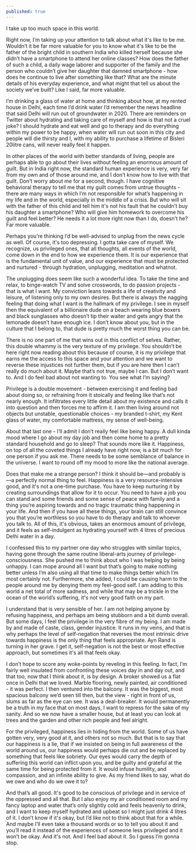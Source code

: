 ```yaml
---
published: true
---
```

I take up too much space in this world.

Right now, I’m taking up your attention to talk about what it's like to be me. Wouldn’t it be far more valuable for you to know what it's like to be the father of the bright child in southern India who killed herself because she didn’t have a smartphone to attend her online classes? How does the father of such a child, a daily wage laborer and supporter of the family and the person who couldn’t give her daughter that damned smartphone - how does he continue to live after something like that? What are the minute details of his everyday experience, and what might that tell us about the society we’ve built? Like I said, far more valuable. 

I’m drinking a glass of water at home and thinking about how, at my rented house in Delhi, each time I’d drink water I’d remember the news headline that said Delhi will run out of groundwater in 2020. There are reminders on Twitter about hydrating and taking care of myself and how is that not a cruel joke? I should hydrate and eat well and go to therapy and do everything within my power to be happy, when water will run out soon in this city and people will die thirsty and I, with my ability to purchase a lifetime of Bisleri 20litre cans, will never really feel it happen. 

In other places of the world with better standards of living, people are perhaps able to go about their lives without feeling an enormous amount of guilt. But in India right now, the standard human experience is very, very far from my own and of those around me, and I don’t know how to live with that guilt. Don’t worry about me for a second, though. I have cognitive behavioral therapy to tell me that my guilt comes from untrue thoughts - there are many ways in which I’m not responsible for what’s happening in my life and in the world, especially in the middle of a crisis. But who will sit with the father of this child and tell him it's not his fault that he couldn’t buy his daughter a smartphone? Who will give him homework to overcome his guilt and feel better? He needs it a lot more right now than I do, doesn’t he? Far more valuable. 

Perhaps you’re thinking I’d be well-advised to unplug from the news cycle as well. Of course, it's too depressing. I gotta take care of myself. We recognize, us privileged ones, that all thoughts, all events of the world, come down in the end to how we experience them. It is our experience that is the fundamental unit of value, and our experience that must be protected and nurtured - through hydration, unplugging, meditation and whatnot. 

The unplugging does seem like such a wonderful idea. To take the time and relax, to binge-watch TV and solve crosswords, to do passion projects - that is what I want. My conviction leans towards a life of creativity and leisure, of listening only to my own desires. But there is always the nagging feeling that doing what I want is the hallmark of my privilege. I see in myself then the equivalent of a billionaire dude on a beach wearing blue boxers and black sunglasses who doesn’t tip their waiter and gets angry that the lemonade doesn’t have enough ice. I don’t know about you, but in the culture that I belong to, that dude is pretty much the worst thing you can be. 

There is no one part of me that wins out in this conflict of selves. Rather, this double whammy is the very texture of my privilege. You shouldn’t be here right now reading about this because of course, it is my privilege that earns me the access to this space and your attention and we want to reverse these injustices not further them, but if you are here then I can’t really do much about it. Maybe that’s not true, maybe I can. But I don’t want to. And I do feel bad about not wanting to. You see what I’m saying?

Privilege is a double movement - between exercising it and feeling bad about doing so, or refraining from it stoically and feeling like that’s not nearly enough. It infiltrates every little detail about my existence and calls it into question and then forces me to affirm it. I am then living around not objects but unstable, questionable choices - my branded t-shirt, my Kent glass of water, my comfortable mattress, my sense of well-being. 

About that last one - I’ll admit I don’t really feel like being happy. A dull kinda mood where I go about my day job and then come home to a pretty standard household and go to sleep? That sounds more like it. Happiness, on top of all the coveted things I already have right now, is a bit much for one person if you ask me. There needs to be some semblance of balance in the universe.  I want to round off my mood to more like the national average.

Does that make me a strange person? I think it should be—and probably is—a perfectly normal thing to feel. Happiness is a very resource-intensive good, and it's not a one-time purchase. You have to keep nurturing it by creating surroundings that allow for it to occur. You need to have a job you can stand and some friends and some sense of peace with family and a thing you’re aspiring towards and no tragic traumatic thing happening in your life. And then if you have all these things, your brain can still convince you that you’re worthless so you have to do therapy and talk to whoever you talk to. All of this, it's obvious, takes an enormous amount of privilege, and it feels as self-indulgent as hydrating yourself with 4 litres of precious Delhi water in a day. 

I confessed this to my partner one day who struggles with similar topics, having gone through the same routine liberal-arts journey of privilege-consciousness. She pushed me to think about who I was helping by being unhappy. I can mope around all I want but that’s going to make nothing better unless I’m also using all that time to make things better which I’m most certainly not. Furthermore, she added, I could be causing harm to the people around me by denying them my feel-good self. I am adding to this world a net total of more sadness, and while that may be a trickle in the ocean of the world’s suffering, it's not very good faith on my part. 

I understand that is very sensible of her. I am not helping anyone by refusing happiness, and perhaps am being stubborn and a bit dumb overall. But some days, I feel the privilege in the very fibre of my being. I am made by and made of caste, class, gender injustice. It runs in my veins, and that is why perhaps the level of self-negation that reverses the most intrinsic drive towards happiness is the only thing that feels appropriate. Ayn Rand is turning in her grave. I get it, self-negation is not the best or most effective approach, but sometimes it's all that feels okay.

I don’t hope to score any woke-points by reveling in this feeling. In fact, I’m fairly well insulated from confronting these voices day in and day out, and that too, now that I think about it, is by design. A broker showed us a flat once in Delhi that we loved. Marble flooring, newly painted, air conditioned - it was perfect. I then ventured into the balcony. It was the biggest, most spacious balcony we’d seen till then, but the view - right in front of us, slums as far as the eye can see. It was a deal-breaker. It would permanently be a truth in my face that on most days, I want to repress for the sake of my sanity. And so we now have a smaller house, but at least you can look at trees and the garden and other rich people and feel alright. 

For the privileged, happiness lies in hiding from the world. Some of us have gotten very, very good at it, and others not so much. But that is to say that our happiness is a lie, that if we insisted on being in full awareness of the world around us, our happiness would perhaps die out and be replaced by something that feels like sobriety. Our eyes would carry the depth of suffering this world can inflict upon you, and be guilty and grateful at the same time for being protected from it. It would infuse humility, and compassion, and an infinite ability to give. As my friend likes to say, what do we owe and who do we owe it to?

And that’s all good. It's good to be conscious of privilege and in service of the oppressed and all that. But I also enjoy my air conditioned room and my fancy laptop and water that’s only slightly cold and feels heavenly to drink, and I want to keep myself hydrated and upbeat so I might just drink 4 litres of it. I don’t know if it's okay, but I’d like not to think about that for a while. And maybe I’ll even take a thousand words or so to tell you about it and you’ll read it instead of the experiences of someone less privileged and it won’t be okay. And it's not. And I feel bad about it. So I guess I’m gonna stop.
